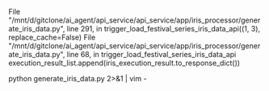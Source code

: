   File "/mnt/d/gitclone/ai_agent/api_service/api_service/app/iris_processor/generate_iris_data.py", line 291, in <module>
    trigger_load_festival_series_iris_data_api((1, 3), replace_cache=False)
  File "/mnt/d/gitclone/ai_agent/api_service/api_service/app/iris_processor/generate_iris_data.py", line 68, in trigger_load_festival_series_iris_data_api
    execution_result_list.append(iris_execution_result.to_response_dict())

python generate_iris_data.py 2>&1 | vim -
